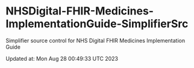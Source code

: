 # NHSDigital-FHIR-Medicines-ImplementationGuide-SimplifierSrc  
Simplifier source control for NHS Digital FHIR Medicines Implementation Guide  


Updated at: Mon Aug 28 00:49:33 UTC 2023
